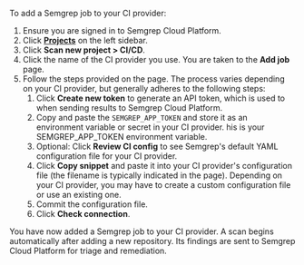 To add a Semgrep job to your CI provider:

1. Ensure you are signed in to Semgrep Cloud Platform.
1. Click **[Projects](https://semgrep.dev/orgs/-/projects)** on the left sidebar.
1. Click **Scan new project > CI/CD**.
1. Click the name of the CI provider you use. You are taken to the **Add job** page.
1. Follow the steps provided on the page. The process varies depending on your CI provider, but generally adheres to the following steps:
    1. Click **Create new token** to generate an API token, which is used to when sending results to Semgrep Cloud Platform.
    1. Copy and paste the `SEMGREP_APP_TOKEN` and store it as an environment variable or secret in your CI provider.
    his is your SEMGREP_APP_TOKEN environment variable.
    1. Optional: Click **Review CI config** to see Semgrep's default YAML configuration file for your CI provider.
    1. Click **Copy snippet** and paste it into your CI provider's configuration file (the filename is typically indicated in the page). Depending on your CI provider, you may have to create a custom configuration file or use an existing one.
    1. Commit the configuration file.
    1. Click **Check connection**.

You have now added a Semgrep job to your CI provider. A scan begins automatically after adding a new repository. Its findings are sent to Semgrep Cloud Platform for triage and remediation.
